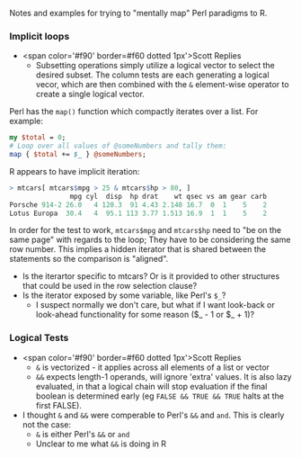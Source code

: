 Notes and examples for trying to "mentally map" Perl paradigms to R.

### Implicit loops ###

* <span color='#f90' border=#f60 dotted 1px'>Scott Replies</span>
  * Subsetting operations simply utilize a logical vector to select
    the desired subset. The column tests are each generating a logical
    vecor, which are then combined with the `&` element-wise operator
    to create a single logical vector.

Perl has the `map()` function which compactly iterates over a list. For example:

```Perl
my $total = 0;
# Loop over all values of @someNumbers and tally them:
map { $total += $_ } @someNumbers;
```

R appears to have implicit iteration:

```R
> mtcars[ mtcars$mpg > 25 & mtcars$hp > 80, ]
               mpg cyl  disp  hp drat    wt qsec vs am gear carb
Porsche 914-2 26.0   4 120.3  91 4.43 2.140 16.7  0  1    5    2
Lotus Europa  30.4   4  95.1 113 3.77 1.513 16.9  1  1    5    2
```

In order for the test to work, `mtcars$mpg` and `mtcars$hp` need to
"be on the same page" with regards to the loop; They have to be
considering the same row number. This implies a hidden iterator that
is shared between the statements so the comparison is "aligned".

* Is the iterartor specific to mtcars? Or is it provided to other
  structures that could be used in the row selection clause?
* Is the iterator exposed by some variable, like Perl's `$_`?
  * I suspect normally we don't care, but what if I want look-back or
    look-ahead functionality for some reason ($_ - 1 or $_ + 1)?


### Logical Tests ###

* <span color='#f90' border=#f60 dotted 1px'>Scott Replies</span>
  * `&` is vectorized - it applies across all elements of a list or vector
  * `&&` expects length-1 operands, will ignore 'extra' values. It is
    also lazy evaluated, in that a logical chain will stop evaluation
    if the final boolean is determined early (eg `FALSE && TRUE &&
    TRUE` halts at the first FALSE).
* I thought `&` and `&&` were comperable to Perl's `&&` and
  `and`. This is clearly not the case:
  * `&` is either Perl's `&&` or `and`
  * Unclear to me what `&&` is doing in R
